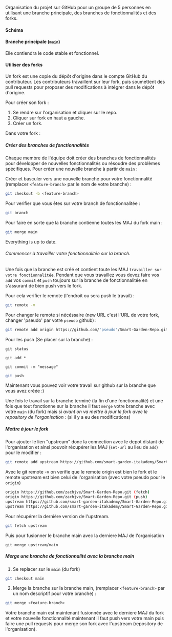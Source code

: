 Organisation du projet sur GitHub pour un groupe de 5 personnes en utilisant une branche principale, des branches de fonctionnalités et des forks.

#### Schéma 

#### Branche principale (`main`)
Elle contiendra le code stable et fonctionnel.

#### Utiliser des forks
Un fork est une copie du dépôt d'origine dans le compte GitHub du contributeur. Les contributeurs travaillent sur leur fork, puis soumettent des pull requests pour proposer des modifications à intégrer dans le dépôt d'origine.

Pour créer son fork :

1. Se rendre sur l'organisation et cliquer sur le repo.
2. Cliquer sur fork en haut a gauche.
3. Créer un fork.

Dans votre fork :

##### Créer des branches de fonctionnalités

Chaque membre de l'équipe doit créer des branches de fonctionnalités pour développer de nouvelles fonctionnalités ou résoudre des problèmes spécifiques. Pour créer une nouvelle branche à partir de `main` :

Créer et basculer vers une nouvelle branche pour votre fonctionnalité (remplacer `<feature-branch>` par le nom de votre branche) :  

```bash
git checkout -b <feature-branch>
```

Pour verifier que vous êtes sur votre branch de fonctionnalitée :

```bash
git branch
```  

Pour faire en sorte que la branche contienne toutes les MAJ du fork main :

```bash
git merge main
```

Everything is up to date. 

###### Commencer à travailler votre fonctionnalitée sur la branch.

Une fois que la branche est créé et contient toute les MAJ `travailler sur votre fonctionnalitée`. Pendant que vous travaillez vous devez faire vos `add` vos `commit` et `push` toujours sur la branche de fonctionnalitée en s'assurant de bien push vers le fork.

Pour cela verifier le remote (l'endroit ou sera push le travail) :

```bash
git remote -v
```  

Pour changer le remote si nécéssaire (new URL c'est l'URL de votre fork, changer 'pseudo' par votre `pseudo` github) :

```bash
git remote add origin https://github.com/'pseudo'/Smart-Garden-Repo.git
```

Pour les push (Se placer sur la branche) :

```shell
git status
```

```shell
git add *
```

```shell
git commit -m "message"
```

```bash
git push
```

Maintenant vous pouvez voir votre travail sur github sur la branche que vous avez créée :)  

Une fois le travail sur la branche terminé (la fin d'une fonctionnalité) et une fois que tout fonctionne sur la branche il faut `merge` votre branche avec votre `main` (du fork) mais si *avant on va mettre à jour le fork avec le repository de l'organisation :* (si il y a eu des modifications)

##### Mettre à jour le fork

Pour ajouter le lien "upstream" donc la connection avec le depot distant de l'organisation et ainsi pouvoir récupérer les MAJ (`set-url` au lieu de `add`) pour le modifier :

```bash
git remote add upstream https://github.com/smart-garden-itakademy/Smart-Garden-Repo.git
```

Avec le git remote -v on verifie que le remote origin est bien le fork et le remote upstream est bien celui de l'organisation (avec votre pseudo pour le `origin`)

```bash
origin https://github.com/zachjve/Smart-Garden-Repo.git (fetch)
origin https://github.com/zachjve/Smart-Garden-Repo.git (push)
upstream https://github.com/smart-garden-itakademy/Smart-Garden-Repo.git (fetch)
upstream https://github.com/smart-garden-itakademy/Smart-Garden-Repo.git (push)
```

Pour récupérer la dernière version de l'upstream. 

```bash
git fetch upstream 
```

Puis pour fusionner le branche main avec la derniere MAJ de l'organisation

```shell
git merge upstream/main
```

##### Merge une branche de fonctionnalité avec la branche main  

1. Se replacer sur le `main` (du fork)

```bash
git checkout main
```
  
2. Merge la branche sur la branche main, (remplacer `<feature-branch>` par un nom descriptif pour votre branche) :

```bash
git merge <feature-branch>
```

Votre branche main est maintenant fusionnée avec le derniere MAJ du fork et votre nouvelle fonctionnalité maintenant il faut push vers votre main puis faire une pull requests pour merge son fork avec l'upstream (repository de l'organisation). 